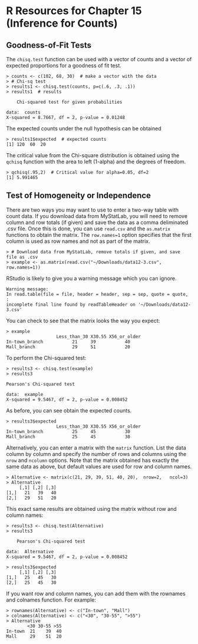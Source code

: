 # R Resources for Chapter 15 (Inference for Counts)
## Goodness-of-Fit Tests

The `chisq.test` function can be used with a vector of counts and a vector of expected proportions for a goodness of fit test.

	> counts <- c(102, 68, 30)  # make a vector with the data
	> # Chi-sq test
	> results1 <- chisq.test(counts, p=c(.6, .3, .1))
	> results1  # results

		Chi-squared test for given probabilities

	data:  counts
	X-squared = 8.7667, df = 2, p-value = 0.01248
	
The expected counts under the null hypothesis can be obtained 

	> results1$expected  # expected counts
	[1] 120  60  20
	
The critical value from the Chi-square distribution is obtained using the `qchisq` function with the 
area to left (1-alpha) and the degrees of freedom.

	> qchisq(.95,2)  # Critical value for alpha=0.05, df=2
	[1] 5.991465

## Test of Homogeneity or Independence

There are two ways you may want to use to enter a two-way table with count data.  If you download data from MyStatLab, 
you will need to remove column and row totals (if given) and save the data as a comma deliminated .csv file.  Once this
is done, you can use `read.csv` and the `as.matrix` functions to obtain the matrix.  The `row.names=1` option specifies
that the first column is used as row names and not as part of the matrix.

	> # Download data from MyStatLab, remove totals if given, and save file as .csv
	> example <- as.matrix(read.csv("~/Downloads/data12-3.csv", row.names=1))
	
RStudio is likely to give you a warning message which you can ignore.

	Warning message:
	In read.table(file = file, header = header, sep = sep, quote = quote,  :
  	incomplete final line found by readTableHeader on '~/Downloads/data12-3.csv'
	
You can check to see that the matrix looks the way you expect:

	> example
                       Less_than_30 X30.55 X56_or_older
	In-town_branch           21     39           40
	Mall_branch              29     51           20
	
To perform the Chi-squared test:

	> results3 <- chisq.test(example)
	> results3

	Pearson's Chi-squared test

	data:  example
	X-squared = 9.5467, df = 2, p-value = 0.008452
	
As before, you can see obtain the expected counts.	

	> results3$expected
                       Less_than_30 X30.55 X56_or_older
	In-town_branch           25     45           30
	Mall_branch              25     45           30

Alternatively, you can enter a matrix with the `matrix` function.  List the data column by column and 
specify the number of rows and columns using the `nrow` and `ncolumn` options.  Note that the matrix
obtained has exactly the same data as above, but default values are used for row and column names.

	> Alternative <- matrix(c(21, 29, 39, 51, 40, 20),  nrow=2,   ncol=3)
	> Alternative
	     [,1] [,2] [,3]
	[1,]   21   39   40
	[2,]   29   51   20
	
This exact same results are obtained using the matrix without row and column names:

	> results3 <- chisq.test(Alternative)
	> results3

		Pearson's Chi-squared test

	data:  Alternative
	X-squared = 9.5467, df = 2, p-value = 0.008452

	> results3$expected
	     [,1] [,2] [,3]
	[1,]   25   45   30
	[2,]   25   45   30
	
If you want row and column names, you can add them with the rownames and colnames function.  For example:

	> rownames(Alternative) <- c("In-town", "Mall")
	> colnames(Alternative) <- c("<30", "30-55", ">55")
	> Alternative
	        <30 30-55 >55
	In-town  21    39  40
	Mall     29    51  20

